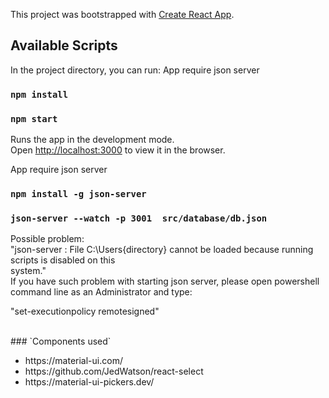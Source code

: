 This project was bootstrapped with [Create React App](https://github.com/facebook/create-react-app).

## Available Scripts

In the project directory, you can run:
App require json server

### `npm install`
### `npm start`

Runs the app in the development mode.<br />
Open [http://localhost:3000](http://localhost:3000) to view it in the browser.

App require json server

### `npm install -g json-server`
### `json-server --watch -p 3001  src/database/db.json`

Possible problem: <br>
"json-server : File C:\Users\{directory} cannot be loaded because running scripts is disabled on this  
system."<br>
If you have such problem with starting json server,
please open powershell command line as an Administrator and type:

"set-executionpolicy remotesigned"

<br>
### `Components used`
<ul>
  <li>
https://material-ui.com/
  </li>
  <li>
https://github.com/JedWatson/react-select
  </li>
  <li>
https://material-ui-pickers.dev/
  </li>
  
</ul>

